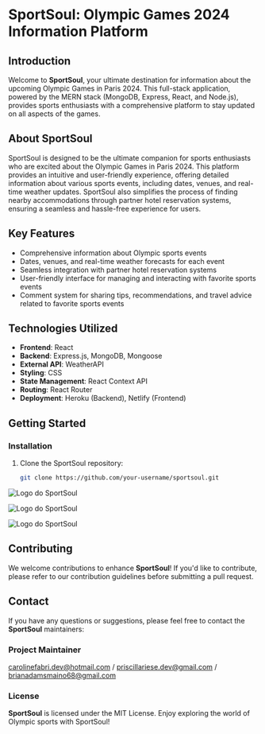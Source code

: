 # SportSoul: Olympic Games 2024 Information Platform

## Introduction

Welcome to **SportSoul**, your ultimate destination for information about the upcoming Olympic Games in Paris 2024. This full-stack application, powered by the MERN stack (MongoDB, Express, React, and Node.js), provides sports enthusiasts with a comprehensive platform to stay updated on all aspects of the games.

## About SportSoul

SportSoul is designed to be the ultimate companion for sports enthusiasts who are excited about the Olympic Games in Paris 2024. This platform provides an intuitive and user-friendly experience, offering detailed information about various sports events, including dates, venues, and real-time weather updates. SportSoul also simplifies the process of finding nearby accommodations through partner hotel reservation systems, ensuring a seamless and hassle-free experience for users.

## Key Features

- Comprehensive information about Olympic sports events
- Dates, venues, and real-time weather forecasts for each event
- Seamless integration with partner hotel reservation systems
- User-friendly interface for managing and interacting with favorite sports events
- Comment system for sharing tips, recommendations, and travel advice related to favorite sports events

## Technologies Utilized

- **Frontend**: React
- **Backend**: Express.js, MongoDB, Mongoose
- **External API**: WeatherAPI
- **Styling**: CSS
- **State Management**: React Context API
- **Routing**: React Router
- **Deployment**: Heroku (Backend), Netlify (Frontend)

## Getting Started

### Installation

1. Clone the SportSoul repository:
   ```bash
   git clone https://github.com/your-username/sportsoul.git

  ![Logo do SportSoul](/public/images/1.png)

  ![Logo do SportSoul](/public/images/2.png)

  ![Logo do SportSoul](/public/images/3.png)


## Contributing

We welcome contributions to enhance **SportSoul**! If you'd like to contribute, please refer to our contribution guidelines before submitting a pull request.

## Contact
If you have any questions or suggestions, please feel free to contact the **SportSoul** maintainers:

### Project Maintainer

carolinefabri.dev@hotmail.com  / priscillariese.dev@gmail.com / brianadamsmaino68@gmail.com

### License
**SportSoul** is licensed under the MIT License. Enjoy exploring the world of Olympic sports with SportSoul!

  

  









